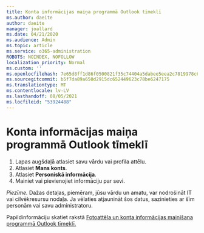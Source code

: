 ```yaml
---
title: Konta informācijas maiņa programmā Outlook tīmeklī
ms.author: daeite
author: daeite
manager: joallard
ms.date: 04/21/2020
ms.audience: Admin
ms.topic: article
ms.service: o365-administration
ROBOTS: NOINDEX, NOFOLLOW
localization_priority: Normal
ms.custom: ''
ms.openlocfilehash: 7e65d8ff1d86f0500821f35c74404a5dabee5eea2c7819978c6742355ba13000
ms.sourcegitcommit: b5f7da89a650d2915dc652449623c78be6247175
ms.translationtype: MT
ms.contentlocale: lv-LV
ms.lasthandoff: 08/05/2021
ms.locfileid: "53924488"
---
```

# <a name="change-account-information-in-outlook-on-the-web"></a>Konta informācijas maiņa programmā Outlook tīmeklī

1. Lapas augšdaļā atlasiet savu vārdu vai profila attēlu.
1. Atlasiet **Mans konts**.
1. Atlasiet **Personiskā informācija**.
1. Mainiet vai pievienojiet informāciju par sevi.

*Piezīme.* Dažas detaļas, piemēram, jūsu vārdu un amatu, var nodrošināt IT vai cilvēkresursu nodaļa. Ja vēlaties atjaunināt šos datus, sazinieties ar šīm personām vai savu administratoru.

Papildinformāciju skatiet rakstā [Fotoattēla un konta informācijas mainīšana programmā Outlook tīmeklī.](https://support.office.com/article/b2dbb289-851d-4bed-93c3-3e136f5659ec)